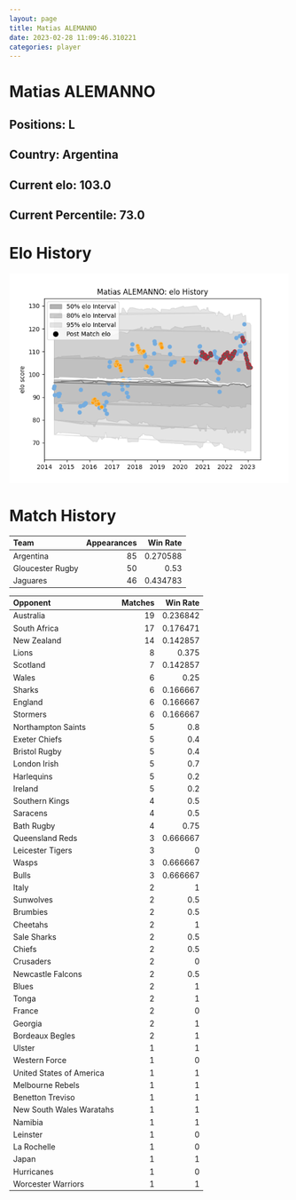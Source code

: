 ```yaml
---  
layout: page  
title: Matias ALEMANNO  
date: 2023-02-28 11:09:46.310221  
categories: player  
---
```

# Matias ALEMANNO

## Positions: L

## Country: Argentina

## Current elo: 103.0

## Current Percentile: 73.0

# Elo History


![elo history](history_MatiasALEMANNO.png)
# Match History


| Team             |   Appearances |   Win Rate |
|:-----------------|--------------:|-----------:|
| Argentina        |            85 |   0.270588 |
| Gloucester Rugby |            50 |   0.53     |
| Jaguares         |            46 |   0.434783 |

| Opponent                 |   Matches |   Win Rate |
|:-------------------------|----------:|-----------:|
| Australia                |        19 |   0.236842 |
| South Africa             |        17 |   0.176471 |
| New Zealand              |        14 |   0.142857 |
| Lions                    |         8 |   0.375    |
| Scotland                 |         7 |   0.142857 |
| Wales                    |         6 |   0.25     |
| Sharks                   |         6 |   0.166667 |
| England                  |         6 |   0.166667 |
| Stormers                 |         6 |   0.166667 |
| Northampton Saints       |         5 |   0.8      |
| Exeter Chiefs            |         5 |   0.4      |
| Bristol Rugby            |         5 |   0.4      |
| London Irish             |         5 |   0.7      |
| Harlequins               |         5 |   0.2      |
| Ireland                  |         5 |   0.2      |
| Southern Kings           |         4 |   0.5      |
| Saracens                 |         4 |   0.5      |
| Bath Rugby               |         4 |   0.75     |
| Queensland Reds          |         3 |   0.666667 |
| Leicester Tigers         |         3 |   0        |
| Wasps                    |         3 |   0.666667 |
| Bulls                    |         3 |   0.666667 |
| Italy                    |         2 |   1        |
| Sunwolves                |         2 |   0.5      |
| Brumbies                 |         2 |   0.5      |
| Cheetahs                 |         2 |   1        |
| Sale Sharks              |         2 |   0.5      |
| Chiefs                   |         2 |   0.5      |
| Crusaders                |         2 |   0        |
| Newcastle Falcons        |         2 |   0.5      |
| Blues                    |         2 |   1        |
| Tonga                    |         2 |   1        |
| France                   |         2 |   0        |
| Georgia                  |         2 |   1        |
| Bordeaux Begles          |         2 |   1        |
| Ulster                   |         1 |   1        |
| Western Force            |         1 |   0        |
| United States of America |         1 |   1        |
| Melbourne Rebels         |         1 |   1        |
| Benetton Treviso         |         1 |   1        |
| New South Wales Waratahs |         1 |   1        |
| Namibia                  |         1 |   1        |
| Leinster                 |         1 |   0        |
| La Rochelle              |         1 |   0        |
| Japan                    |         1 |   1        |
| Hurricanes               |         1 |   0        |
| Worcester Warriors       |         1 |   1        |